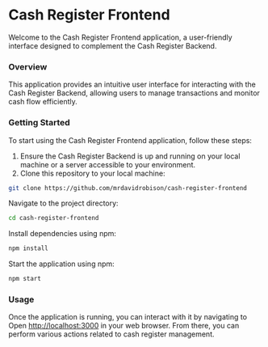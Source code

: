 # Cash Register Frontend

Welcome to the Cash Register Frontend application, a user-friendly interface designed to complement the Cash Register Backend.

### Overview

This application provides an intuitive user interface for interacting with the Cash Register Backend, allowing users to manage transactions and monitor cash flow efficiently.

### Getting Started

To start using the Cash Register Frontend application, follow these steps:

1. Ensure the Cash Register Backend is up and running on your local machine or a server accessible to your environment.
2. Clone this repository to your local machine:

```bash
git clone https://github.com/mrdavidrobison/cash-register-frontend
```

Navigate to the project directory:
```bash
cd cash-register-frontend
```

Install dependencies using npm:
```bash
npm install
```

Start the application using npm:
```bash
npm start
```

### Usage
Once the application is running, you can interact with it by navigating to Open [http://localhost:3000](http://localhost:3000) in your web browser. From there, you can perform various actions related to cash register management.

